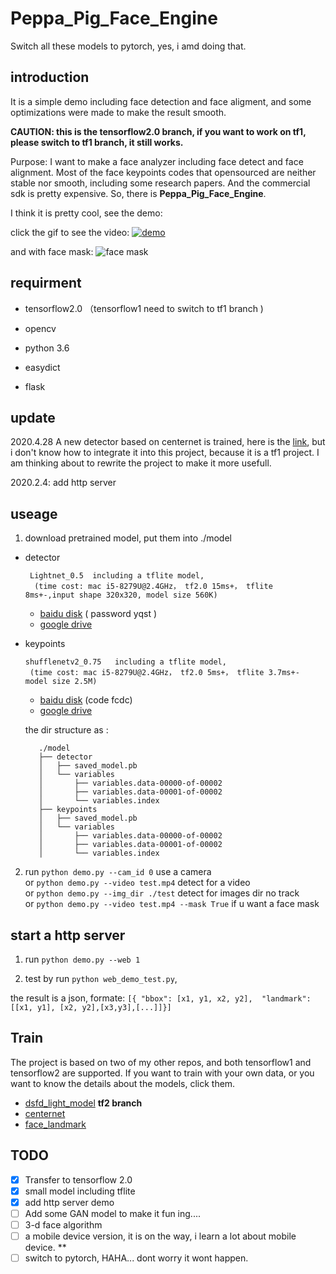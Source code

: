 # Peppa_Pig_Face_Engine

Switch all these models to pytorch, yes, i amd doing that.

## introduction

It is a simple demo including face detection and face aligment, and some optimizations were made to make the result smooth.

**CAUTION: this is the tensorflow2.0 branch, if you want to work on tf1, please switch to tf1 branch, it still works.**

Purpose: I want to make a face analyzer including face detect and face alignment. Most of the face keypoints codes that opensourced are neither stable nor smooth, including some research papers. And the commercial sdk is pretty expensive. So, there is **Peppa_Pig_Face_Engine**.  


I think it is pretty cool, see the demo:

click the gif to see the video:
[![demo](https://github.com/610265158/simpleface-engine/blob/master/figure/sample.gif)](https://v.youku.com/v_show/id_XNDM3MTY4MTM2MA==.html?spm=a2h3j.8428770.3416059.1)

and with face mask:
![face mask](https://github.com/610265158/Peppa_Pig_Face_Engine/blob/master/figure/sample_mask.gif)

## requirment

+ tensorflow2.0 （tensorflow1 need to switch to tf1 branch )

+ opencv

+ python 3.6

+ easydict

+ flask


## update
2020.4.28 A new detector based on centernet is trained, here is the [link](https://github.com/610265158/mobilenetv3_centernet), but i don't know how to integrate it into this project, because it is a tf1 project. I am thinking about to rewrite the project to make it more usefull.

2020.2.4:  add http server

## useage

1. download pretrained model, put them into ./model
+ detector  

       Lightnet_0.5  including a tflite model, 
        (time cost: mac i5-8279U@2.4GHz， tf2.0 15ms+， tflite 8ms+-,input shape 320x320, model size 560K)
    + [baidu disk](https://pan.baidu.com/s/1ZJZHJz8VFXahmwBptGQfiA) ( password yqst )
    + [google drive](https://drive.google.com/open?id=1ZZVA7QhwGWYJ-09KoU2iym90zqbrfTQH)
   
+ keypoints

      shufflenetv2_0.75   including a tflite model, 
       (time cost: mac i5-8279U@2.4GHz， tf2.0 5ms+， tflite 3.7ms+- model size 2.5M)
    + [baidu disk](https://pan.baidu.com/s/1JxZ9nhFpWCAv5A44yUEcOA)  (code fcdc)
    + [google drive](https://drive.google.com/open?id=1VAJ8qObyRfLmpimoZA6QwrhXjQmgwBXn)


    the dir structure as :
    ```
       ./model
       ├── detector
       │   ├── saved_model.pb
       │   └── variables
       │       ├── variables.data-00000-of-00002
       │       ├── variables.data-00001-of-00002
       │       └── variables.index
       ├── keypoints
       │   ├── saved_model.pb
       │   └── variables
       │       ├── variables.data-00000-of-00002
       │       ├── variables.data-00001-of-00002
       │       └── variables.index
    ```
2. run `python demo.py --cam_id 0` use a camera    
   or  `python demo.py --video test.mp4`  detect for a video    
   or  `python demo.py --img_dir ./test`  detect for images dir no track   
   or  `python demo.py --video test.mp4 --mask True` if u want a face mask
    
## start a http server

1. run `python demo.py --web 1`

2. test by run `python web_demo_test.py`, 

the result is a json, formate:
`
[{ "bbox": [x1, y1, x2, y2], 
    "landmark": [[x1, y1], [x2, y2],[x3,y3],[...]]}]
`


##  Train
The project is based on two of my other repos, and both tensorflow1 and tensorflow2 are supported. 
If you want to train with your own data, 
or you want to know the details about the models, click them.

 + [dsfd_light_model](https://github.com/610265158/DSFD-tensorflow)  **tf2 branch**
 + [centernet](https://github.com/610265158/mobilenetv3_centernet)  
 + [face_landmark](https://github.com/610265158/face_landmark.git)



## TODO

- [x]  Transfer to tensorflow 2.0   
- [x]  small model including tflite
- [x]  add http server demo
- [ ]  Add some GAN model to make it fun ing....
- [ ]  3-d face algorithm
- [ ]  a mobile device version, it is on the way, i learn a lot about mobile device. **
- [ ]  switch to pytorch,  HAHA...   dont worry it wont happen.
